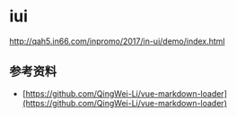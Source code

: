 # iui
http://qah5.in66.com/inpromo/2017/in-ui/demo/index.html

## 参考资料

- [https://github.com/QingWei-Li/vue-markdown-loader](https://github.com/QingWei-Li/vue-markdown-loader)
